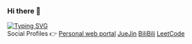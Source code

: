 ### Hi there 👋

[![Typing SVG](https://readme-typing-svg.herokuapp.com?size=16&lines=Hi,+my+name+is+running+snail;A+front-end+development+engineer)](https://git.io/typing-svg)\
Social Profiles 👉 [Personal web portal](https://3d-personal-profile.vercel.app/) [JueJin](https://juejin.cn/user/4212984285249245/posts) [BiliBili](https://space.bilibili.com/1822108502) [LeetCode](https://leetcode.cn/u/zhenyuwang666/)
